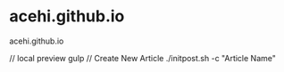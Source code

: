 # acehi.github.io
acehi.github.io


// local preview
gulp
// Create New Article
 ./initpost.sh -c "Article Name"
 
 
